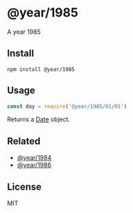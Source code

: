 # @year/1985

A year 1985

## Install

~~~
npm install @year/1985
~~~

## Usage

~~~js
const day = require('@year/1985/01/01')
~~~

Returns a [Date](https://developer.mozilla.org/en-US/docs/Web/JavaScript/Reference/Global_Objects/Date) object.

## Related

* [@year/1984](https://github.com/antonmedv/year/tree/master/packages/1984)
* [@year/1986](https://github.com/antonmedv/year/tree/master/packages/1986)

## License

MIT

